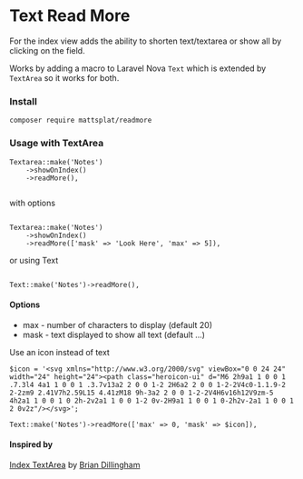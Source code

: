 # Text Read More

For the index view adds the ability to shorten text/textarea or show all by clicking on the field.

Works by adding a macro to Laravel Nova `Text` which is extended by `TextArea` so it works for both.

### Install

```$xslt
composer require mattsplat/readmore
```

### Usage with TextArea

```$xslt
Textarea::make('Notes')
    ->showOnIndex()
    ->readMore(),
                
```

with options

```$xslt

Textarea::make('Notes')
    ->showOnIndex()
    ->readMore(['mask' => 'Look Here', 'max' => 5]),
```

or using Text

```$xslt

Text::make('Notes')->readMore(),

```


#### Options
- max - number of characters to display (default 20)
- mask - text displayed to show all text (default ...)


Use an icon instead of text 

```$xslt
$icon = '<svg xmlns="http://www.w3.org/2000/svg" viewBox="0 0 24 24" width="24" height="24"><path class="heroicon-ui" d="M6 2h9a1 1 0 0 1 .7.3l4 4a1 1 0 0 1 .3.7v13a2 2 0 0 1-2 2H6a2 2 0 0 1-2-2V4c0-1.1.9-2 2-2zm9 2.41V7h2.59L15 4.41zM18 9h-3a2 2 0 0 1-2-2V4H6v16h12V9zm-5 4h2a1 1 0 0 1 0 2h-2v2a1 1 0 0 1-2 0v-2H9a1 1 0 0 1 0-2h2v-2a1 1 0 0 1 2 0v2z"/></svg>';

Text::make('Notes')->readMore(['max' => 0, 'mask' => $icon]),
```

#### Inspired by

[Index TextArea](https://github.com/dillingham/nova-index-textarea) by [Brian Dillingham](https://novapackages.com/collaborators/dillingham)
